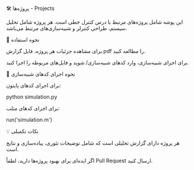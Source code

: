🛠️ پروژه‌ها - Projects

این پوشه شامل پروژه‌های مرتبط با درس کنترل خطی است. هر پروژه شامل تحلیل سیستم، طراحی کنترلر و شبیه‌سازی‌های مرتبط می‌باشد.

📌 نحوه استفاده

برای مشاهده جزئیات هر پروژه، فایل گزارش.pdf را مطالعه کنید.

برای اجرای شبیه‌سازی، وارد کدهای شبیه‌سازی/ شوید و فایل‌های مربوطه را اجرا کنید.


🚀 نحوه اجرای کدهای شبیه‌سازی

برای اجرای کدهای پایتون:

python simulation.py

برای اجرای کدهای متلب:

run('simulation.m')

💡 نکات تکمیلی

هر پروژه دارای گزارش تحلیلی است که شامل توضیحات تئوری، پیاده‌سازی و نتایج است.

اگر ایده‌ای برای بهبود پروژه‌ها دارید، لطفاً Pull Request ارسال کنید.
